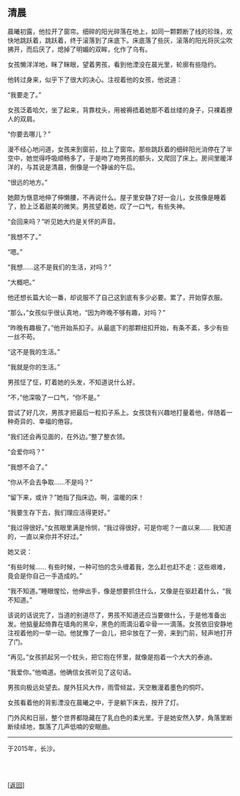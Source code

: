## 清晨

晨曦初露，他拉开了窗帘。细碎的阳光碎落在地上，如同一颗颗断了线的珍珠，欢快地跳跃着，跳跃着，终于滚落到了床底下。床底落了些灰，滚落的阳光将灰尘吹拂开，而后厌了，熄掉了明媚的双眸，化作了乌有。

女孩懒洋洋地，眯了眯眼，望着男孩，看到他湮没在晨光里，轮廓有些隐约。

他转过身来，似乎下了很大的决心。注视着他的女孩，他说道：

“我要走了。”

女孩泛着哈欠，坐了起来，背靠枕头，用被褥捂着她那不着丝缕的身子，只裸着撩人的双肩。

“你要去哪儿？”

漫不经心地问道，女孩来到窗前，拉上了窗帘。那些跳跃着的细碎阳光消停在了半空中，她觉得呼吸顺畅多了，于是吻了吻男孩的额头，又爬回了床上。房间里暖洋洋的，与其说是清晨，倒像是一个静谧的午后。

“很远的地方。”

她颇为惬意地伸了伸懒腰，不再说什么。屋子里安静了好一会儿，女孩像是睡着了，脸上泛着甜美的微笑。男孩望着她，叹了一口气，有些失神。

“会回来吗？”听见她大约是关怀的声音。

“我想不了。”

“嗯。”

“我想……这不是我们的生活，对吗？”

“大概吧。”

他还想长篇大论一番，却说服不了自己这到底有多少必要。累了，开始穿衣服。

“那么，”女孩似乎很认真地，“因为昨晚不够有趣，对吗？”

“昨晚有趣极了。”他开始系扣子。从最底下的那颗纽扣开始，有条不紊，多少有些一丝不苟。

“这不是我的生活。”

“我就是你的生活。”

男孩怔了怔，盯着她的头发，不知道说什么好。

“不，”他深吸了一口气，“你不是。”

尝试了好几次，男孩才把最后一粒扣子系上。女孩饶有兴趣地打量着他，伴随着一种奇异的、幸福的倦容。

“我们还会再见面的，在外边。”整了整衣领。

“会爱你吗？”

“我想不会了。”

“你从不会去争取……不是吗？”

“留下来，或许？”她指了指床边。啊，温暖的床！

“我要生存下去，我们理应活得更好。”

“我过得很好。”女孩眼里满是怜悯，“我过得很好，可是你呢？一直以来…… 我知道的，一直以来你并不好过。”

她又说：

“有些时候…… 有些时候，一种可怕的念头缠着我，怎么赶也赶不走：这些艰难，竟会是你自己一手造成的。”

“我不知道。”睡眼惺忪，他伸出手，像是想要抓住什么，又像是在驱赶着什么，“我不知道。”

该说的话说完了，当道的别道尽了，男孩不知道还应当要做什么，于是他准备出发。他掂量起倚靠在墙角的黑伞，黑色的雨滴沿着伞骨一一滴落。女孩依旧安静地注视着他的一举一动。他犹豫了一会儿，把伞放在了一旁，来到门前，轻声地打开了门。

“再见。”女孩抓起另一个枕头，把它抱在怀里，就像是抱着一个大大的泰迪。

“我爱你。”他喃道。他确信女孩听见了这句话。

男孩向极远处望去。屋外狂风大作，雨雪倾盆，天空散漫着墨色的恫吓。

女孩看着他的背影湮没在晨曦之中，于是躺下床去，按开了灯。

门外风和日丽，整个世界都隐藏在了乳白色的柔光里。于是她安然入梦，角落里断断续续地，飘落了几声低喃的安眠曲。

------

于2015年，长沙。

<br>

<br>

[[返回]](../../../sites/小作文们/未发完的疯.md)
